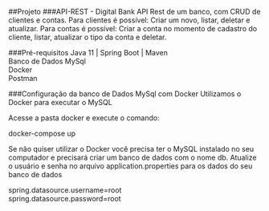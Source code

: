 ##Projeto
###API-REST - Digital Bank 
API Rest de um banco, com CRUD de clientes e contas.
Para clientes é possível: Criar um novo, listar, deletar e atualizar.
Para contas é possível: Criar a conta no momento de cadastro do cliente, listar, atualizar o tipo da conta e deletar.

###Pré-requisitos
Java 11 | Spring Boot | Maven  
Banco de Dados MySql  
Docker   
Postman

###Configuração da banco de Dados MySql com Docker
Utilizamos o Docker para executar o MySQL

Acesse a pasta docker e execute o comando:

docker-compose up

Se não quiser utilizar o Docker você precisa ter o MySQL instalado no seu computador e precisará criar um banco de dados com o nome db. Atualize o usuário e senha no arquivo application.properties para os dados do seu banco de dados

spring.datasource.username=root   
spring.datasource.password=root
